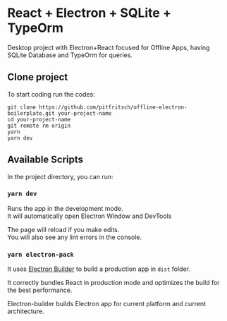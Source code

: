 # React + Electron + SQLite + TypeOrm

Desktop project with Electron+React focused for Offline Apps, having SQLite Database and TypeOrm for queries.

## Clone project

To start coding run the codes:

`git clone https://github.com/pitfritsch/offline-electron-boilerplate.git your-project-name`\
`cd your-project-name`\
`git remote rm origin`\
`yarn`\
`yarn dev`

## Available Scripts

In the project directory, you can run:

### `yarn dev`

Runs the app in the development mode. \
It will automatically open Electron Window and DevTools

The page will reload if you make edits.\
You will also see any lint errors in the console.

### `yarn electron-pack`

It uses [Electron Builder](https://www.electron.build/) to build a production app in `dist` folder.

It correctly bundles React in production mode and optimizes the build for the best performance.

Electron-builder builds Electron app for current platform and current architecture.